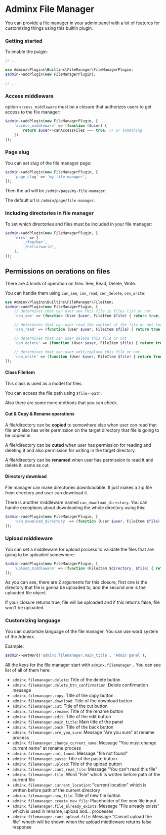 # Adminx File Manager
You can provide a file manager in your admin panel with a lot of features for customizing things using this builtin plugin.

### Getting started
To enable the pulgin:

```php
// ...

use Adminx\Plugins\Builtins\FileManager\FileManagerPlugin;
$admin->addPlugin(new FileManagerPlugin);

// ...
```

### Access middleware
option `access_middleware` must be a closure that authorizes users to get access to the file manager:

```php
$admin->addPlugin(new FileManagerPlugin, [
    'access_middleware' => (function ($user) {
        return $user->canAccessFiles === true; // or something
    })
]);
```

### Page slug
You can set slug of the file manager page:

```php
$admin->addPlugin(new FileManagerPlugin, [
    'page_slug' => 'my-file-manager',
]);
```

Then the url will be `/admin/page/my-file-manager`.

The default url is `/admin/page/file-manager`.

### Including directories in file manager
To set which directories and files must be included in your file manager:

```php
$admin->addPlugin(new FileManagerPlugin, [
    'dirs' => [
        '/foo/bar',
        '/hello/world',
    ],
]);
```

## Permissions on oerations on files
There are 4 kinds of operation on files: See, Read, Delete, Write.

You can handle them using `can_see`, `can_read`, `cen_delete`, `cen_write`:

```php
use Adminx\Plugins\Builtins\FileManager\FileItem;
$admin->addPlugin(new FileManagerPlugin, [
    // determines that can user see this file in files list or not
    'can_see' => (function (User $user, FileItem $file) { return true; }),

    // determines that can user read the content of the file or not (or download it)
    'can_read' => (function (User $user, FileItem $file) { return true; }),

    // determines that can user delete this file or not
    'can_delete' => (function (User $user, FileItem $file) { return true; }),

    // determines that can user edit/replace this file or not
    'can_write' => (function (User $user, FileItem $file) { return true; }),
]);
```

#### Class FileItem
This class is used as a model for files.

You can access the file path using `$file->path`.

Also there are some more methods that you can check.

#### Cut & Copy & Rename operations
A file/directory can be **copied** to somewhere else when user can read that file and also has write permission on the target directory that file is going to be copied in.

A file/directory can be **cuted** when user has permission for reading and deleting it and also permission for writing in the target directory.

A file/directory can be **renamed** when user has permission to read it and delete it. same as cut.

#### Directory download
File manager can make directories downloadable.
It just makes a zip file from directory and user can download it.

There is another middleware named `can_download_directory`.
You can handle exceptions about downloading the whole directory using this:

```php
$admin->addPlugin(new FileManagerPlugin, [
    'can_download_directory' => (function (User $user, FileItem $file) { return true; }),
]);
```

### Upload middleware
You can set a middleware for upload process to validate the files that are going to be uploaded somewhere:

```php
$admin->addPlugin(new FileManagerPlugin, [
    'upload_middleware' => (function (FileItem $directory, $file) { return $file->getClientOriginalExtension() !== 'php'; }),
]);
```

As you can see, there are 2 arguments for this closure, first one is the directory that file is gonna be uploaded to, and the second one is the uploaded file object.

If your closure returns true, file will be uploaded and if this returns false, file won't be uploaded.

### Customizing language
You can customize language of the file manager.
You can use word system of the Adminx.

Example:

```php
$admin->setWord('adminx.filemanager.main_title', 'Admin panel');
```

All the keys for the file manager start with `adminx.filemanager.`.
You can see list of all of them here:

- `adminx.filemanager.delete`: Title of the delete button
- `adminx.filemanager.delete_btn_confirmation`: Delete confirmation message
- `adminx.filemanager.copy`: Title of the copy button
- `adminx.filemanager.download`: Title of the download button
- `adminx.filemanager.cut`: Title of the cut button
- `adminx.filemanager.rename`: Title of the rename button
- `adminx.filemanager.edit`: Title of the edit button
- `adminx.filemanager.main_title`: Main title of the panel
- `adminx.filemanager.back`: Title of the back button
- `adminx.filemanager.are_you_sure`: Message "Are you sure" at rename process
- `adminx.filemanager.change_current_name`: Message "You must change current name" at rename process
- `adminx.filemanager.not_found`: Message "file not found"
- `adminx.filemanager.paste`: Title of the paste button
- `adminx.filemanager.upload`: Title of the upload button
- `adminx.filemanager.cant_read_file`: Message "You can't read this file"
- `adminx.filemanager.file`: Word "File" which is written before path of the current file
- `adminx.filemanager.current_location`: "current location" which is written before path of the current directory
- `adminx.filemanager.new_file`: Title of new file button
- `adminx.filemanager.create_new_file`: Placeholder of the new file input
- `adminx.filemanager.file_already_exists`: Message "File already exists" which is used in rename, upload and... processes
- `adminx.filemanager.cant_upload_file`: Message "Cannot upload the file" whoch will be shown when the upload middleware returns false response
